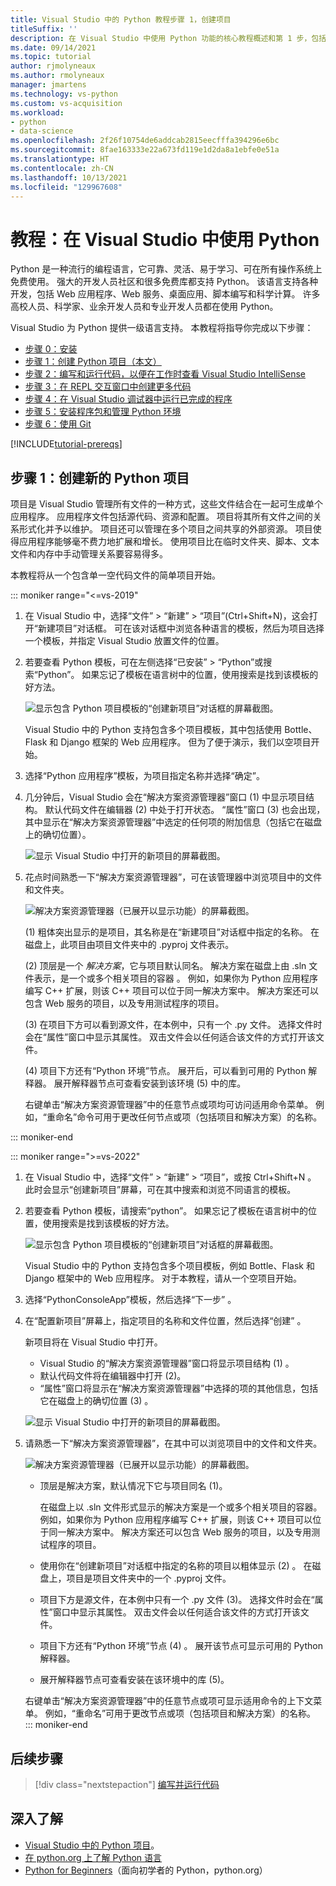 ```yaml
---
title: Visual Studio 中的 Python 教程步骤 1，创建项目
titleSuffix: ''
description: 在 Visual Studio 中使用 Python 功能的核心教程概述和第 1 步，包括系统必备组件和创建新的 Python 项目。
ms.date: 09/14/2021
ms.topic: tutorial
author: rjmolyneaux
ms.author: rmolyneaux
manager: jmartens
ms.technology: vs-python
ms.custom: vs-acquisition
ms.workload:
- python
- data-science
ms.openlocfilehash: 2f26f10754de6addcab2815eecfffa394296e6bc
ms.sourcegitcommit: 8fae163333e22a673fd119e1d2da8a1ebfe0e51a
ms.translationtype: HT
ms.contentlocale: zh-CN
ms.lasthandoff: 10/13/2021
ms.locfileid: "129967608"
---
```

# <a name="tutorial-work-with-python-in-visual-studio"></a>教程：在 Visual Studio 中使用 Python

Python 是一种流行的编程语言，它可靠、灵活、易于学习、可在所有操作系统上免费使用。 强大的开发人员社区和很多免费库都支持 Python。 该语言支持各种开发，包括 Web 应用程序、Web 服务、桌面应用、脚本编写和科学计算。 许多高校人员、科学家、业余开发人员和专业开发人员都在使用 Python。

Visual Studio 为 Python 提供一级语言支持。 本教程将指导你完成以下步骤：

- [步骤 0：安装](tutorial-working-with-python-in-visual-studio-step-00-installation.md)
- [步骤 1：创建 Python 项目（本文）](#step-1-create-a-new-python-project)
- [步骤 2：编写和运行代码，以便在工作时查看 Visual Studio IntelliSense](tutorial-working-with-python-in-visual-studio-step-02-writing-code.md)
- [步骤 3：在 REPL 交互窗口中创建更多代码](tutorial-working-with-python-in-visual-studio-step-03-interactive-repl.md)
- [步骤 4：在 Visual Studio 调试器中运行已完成的程序](tutorial-working-with-python-in-visual-studio-step-04-debugging.md)
- [步骤 5：安装程序包和管理 Python 环境](tutorial-working-with-python-in-visual-studio-step-05-installing-packages.md)
- [步骤 6：使用 Git](tutorial-working-with-python-in-visual-studio-step-06-working-with-git.md)

[!INCLUDE[tutorial-prereqs](includes/tutorial-prereqs.md)]

## <a name="step-1-create-a-new-python-project"></a>步骤 1：创建新的 Python 项目

项目是 Visual Studio 管理所有文件的一种方式，这些文件结合在一起可生成单个应用程序。 应用程序文件包括源代码、资源和配置。 项目将其所有文件之间的关系形式化并予以维护。 项目还可以管理在多个项目之间共享的外部资源。 项目使得应用程序能够毫不费力地扩展和增长。 使用项目比在临时文件夹、脚本、文本文件和内存中手动管理关系要容易得多。

本教程将从一个包含单一空代码文件的简单项目开始。

::: moniker range="<=vs-2019"
1. 在 Visual Studio 中，选择“文件” > “新建” > “项目”(Ctrl+Shift+N)，这会打开“新建项目”对话框。 可在该对话框中浏览各种语言的模板，然后为项目选择一个模板，并指定 Visual Studio 放置文件的位置。

1. 若要查看 Python 模板，可在左侧选择“已安装” > “Python”或搜索“Python”。 如果忘记了模板在语言树中的位置，使用搜索是找到该模板的好方法。

    ![显示包含 Python 项目模板的“创建新项目”对话框的屏幕截图。](media/vs-getting-started-python-01-new-project.png)

    Visual Studio 中的 Python 支持包含多个项目模板，其中包括使用 Bottle、Flask 和 Django 框架的 Web 应用程序。 但为了便于演示，我们以空项目开始。

1. 选择“Python 应用程序”模板，为项目指定名称并选择“确定”。

1. 几分钟后，Visual Studio 会在“解决方案资源管理器”窗口 (1) 中显示项目结构。 默认代码文件在编辑器 (2) 中处于打开状态。 “属性”窗口 (3) 也会出现，其中显示在“解决方案资源管理器”中选定的任何项的附加信息（包括它在磁盘上的确切位置）。

    ![显示 Visual Studio 中打开的新项目的屏幕截图。](media/vs-getting-started-python-02-windows.png)

1. 花点时间熟悉一下“解决方案资源管理器”，可在该管理器中浏览项目中的文件和文件夹。

    ![解决方案资源管理器（已展开以显示功能）的屏幕截图。](media/vs-getting-started-python-03-solution-explorer.png)

    (1) 粗体突出显示的是项目，其名称是在“新建项目”对话框中指定的名称。 在磁盘上，此项目由项目文件夹中的 .pyproj 文件表示。

    (2) 顶层是一个 *解决方案*，它与项目默认同名。 解决方案在磁盘上由 .sln 文件表示，是一个或多个相关项目的容器  。 例如，如果你为 Python 应用程序编写 C++ 扩展，则该 C++ 项目可以位于同一解决方案中。 解决方案还可以包含 Web 服务的项目，以及专用测试程序的项目。

    (3) 在项目下方可以看到源文件，在本例中，只有一个 .py 文件。 选择文件时会在“属性”窗口中显示其属性。 双击文件会以任何适合该文件的方式打开该文件。

    (4) 项目下方还有“Python 环境”节点。 展开后，可以看到可用的 Python 解释器。 展开解释器节点可查看安装到该环境 (5) 中的库。

    右键单击“解决方案资源管理器”中的任意节点或项均可访问适用命令菜单。 例如，“重命名”命令可用于更改任何节点或项（包括项目和解决方案）的名称。

::: moniker-end

::: moniker range=">=vs-2022"
1. 在 Visual Studio 中，选择“文件” > “新建” > “项目”，或按 Ctrl+Shift+N     。 此时会显示“创建新项目”屏幕，可在其中搜索和浏览不同语言的模板。
   
1. 若要查看 Python 模板，请搜索“python”。 如果忘记了模板在语言树中的位置，使用搜索是找到该模板的好方法。
   
   ![显示包含 Python 项目模板的“创建新项目”对话框的屏幕截图。](media/vs-2022/getting-started-python-new-project.png)
   
   Visual Studio 中的 Python 支持包含多个项目模板，例如 Bottle、Flask 和 Django 框架中的 Web 应用程序。 对于本教程，请从一个空项目开始。
   
1. 选择“PythonConsoleApp”模板，然后选择“下一步” 。
   
1. 在“配置新项目”屏幕上，指定项目的名称和文件位置，然后选择“创建” 。
   
   新项目将在 Visual Studio 中打开。
   
   - Visual Studio 的“解决方案资源管理器”窗口将显示项目结构 (1) 。
   - 默认代码文件将在编辑器中打开 (2)。
   - “属性”窗口将显示在“解决方案资源管理器”中选择的项的其他信息，包括它在磁盘上的确切位置 (3)  。
   
   ![显示 Visual Studio 中打开的新项目的屏幕截图。](media/vs-2022/getting-started-python-windows.png)
   
1. 请熟悉一下“解决方案资源管理器”，在其中可以浏览项目中的文件和文件夹。
   
   ![解决方案资源管理器（已展开以显示功能）的屏幕截图。](media/vs-2022/getting-started-python-solution-explorer.png)
   
   - 顶层是解决方案，默认情况下它与项目同名 (1)。
     
     在磁盘上以 .sln 文件形式显示的解决方案是一个或多个相关项目的容器。 例如，如果你为 Python 应用程序编写 C++ 扩展，则该 C++ 项目可以位于同一解决方案中。 解决方案还可以包含 Web 服务的项目，以及专用测试程序的项目。
   
   - 使用你在“创建新项目”对话框中指定的名称的项目以粗体显示 (2) 。 在磁盘上，项目是项目文件夹中的一个 .pyproj 文件。
   
   - 项目下方是源文件，在本例中只有一个 .py 文件 (3)。 选择文件时会在“属性”窗口中显示其属性。 双击文件会以任何适合该文件的方式打开该文件。
   
   - 项目下方还有“Python 环境”节点 (4) 。 展开该节点可显示可用的 Python 解释器。
   
   - 展开解释器节点可查看安装在该环境中的库 (5)。
   
   右键单击“解决方案资源管理器”中的任意节点或项可显示适用命令的上下文菜单。 例如，“重命名”可用于更改节点或项（包括项目和解决方案）的名称。
::: moniker-end

## <a name="next-step"></a>后续步骤

> [!div class="nextstepaction"]
> [编写并运行代码](tutorial-working-with-python-in-visual-studio-step-02-writing-code.md)

## <a name="go-deeper"></a>深入了解

- [Visual Studio 中的 Python 项目](managing-python-projects-in-visual-studio.md)。
- [在 python.org 上了解 Python 语言](https://www.python.org)
- [Python for Beginners](https://www.python.org/about/gettingstarted/)（面向初学者的 Python，python.org）
